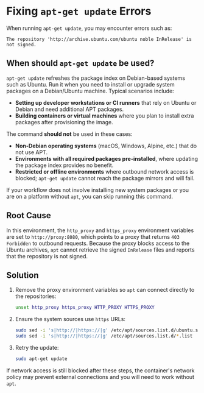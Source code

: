 # Fixing `apt-get update` Errors

When running `apt-get update`, you may encounter errors such as:

```
The repository 'http://archive.ubuntu.com/ubuntu noble InRelease' is not signed.
```

## When should `apt-get update` be used?

`apt-get update` refreshes the package index on Debian-based systems such as
Ubuntu. Run it when you need to install or upgrade system packages on a
Debian/Ubuntu machine. Typical scenarios include:

* **Setting up developer workstations or CI runners** that rely on Ubuntu or
  Debian and need additional APT packages.
* **Building containers or virtual machines** where you plan to install extra
  packages after provisioning the image.

The command **should not** be used in these cases:

* **Non-Debian operating systems** (macOS, Windows, Alpine, etc.) that do not
  use APT.
* **Environments with all required packages pre-installed**, where updating
  the package index provides no benefit.
* **Restricted or offline environments** where outbound network access is
  blocked; `apt-get update` cannot reach the package mirrors and will fail.

If your workflow does not involve installing new system packages or you are on
a platform without `apt`, you can skip running this command.

## Root Cause
In this environment, the `http_proxy` and `https_proxy` environment variables are set to `http://proxy:8080`, which points to a
proxy that returns `403 Forbidden` to outbound requests. Because the proxy blocks access to the Ubuntu archives, `apt` cannot retrieve the signed `InRelease` files and reports that the repository is not signed.

## Solution
1. Remove the proxy environment variables so `apt` can connect directly to the repositories:
   ```bash
   unset http_proxy https_proxy HTTP_PROXY HTTPS_PROXY
   ```
2. Ensure the system sources use `https` URLs:
   ```bash
   sudo sed -i 's|http://|https://|g' /etc/apt/sources.list.d/ubuntu.sources
   sudo sed -i 's|http://|https://|g' /etc/apt/sources.list.d/*.list
   ```
3. Retry the update:
   ```bash
   sudo apt-get update
   ```

If network access is still blocked after these steps, the container's network policy may prevent external connections and you will need to work without `apt`.

